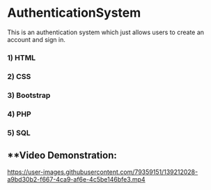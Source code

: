 # AuthenticationSystem
This is an authentication system which just allows users to create an account and sign in. 

### 1) HTML 
### 2) CSS 
### 3) Bootstrap 
### 4) PHP
### 5) SQL



## **Video Demonstration:

https://user-images.githubusercontent.com/79359151/139212028-a9bd30b2-f667-4ca9-af6e-4c5be146bfe3.mp4
